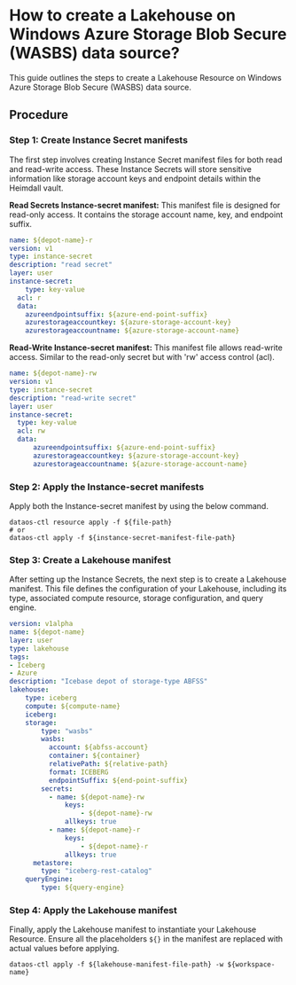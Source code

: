 # How to create a Lakehouse on Windows Azure Storage Blob Secure (WASBS) data source?

This guide outlines the steps to create a Lakehouse Resource on Windows Azure Storage Blob Secure (WASBS) data source.

## Procedure

### **Step 1: Create Instance Secret manifests**

The first step involves creating Instance Secret manifest files for both read and read-write access. These Instance Secrets will store sensitive information like storage account keys and endpoint details within the Heimdall vault.

**Read Secrets Instance-secret manifest:** This manifest file is designed for read-only access. It contains the storage account name, key, and endpoint suffix.

```yaml
name: ${depot-name}-r
version: v1
type: instance-secret
description: "read secret"
layer: user
instance-secret:
	type: key-value
  acl: r
  data:
    azureendpointsuffix: ${azure-end-point-suffix}
    azurestorageaccountkey: ${azure-storage-account-key}
    azurestorageaccountname: ${azure-storage-account-name}
```

**Read-Write Instance-secret manifest:** This manifest file allows read-write access. Similar to the read-only secret but with 'rw' access control (acl).

```yaml
name: ${depot-name}-rw
version: v1
type: instance-secret
description: "read-write secret"
layer: user
instance-secret:
  type: key-value
  acl: rw
  data:
	  azureendpointsuffix: ${azure-end-point-suffix}
	  azurestorageaccountkey: ${azure-storage-account-key}
	  azurestorageaccountname: ${azure-storage-account-name}
```

### **Step 2: Apply the Instance-secret manifests**

Apply both the Instance-secret manifest by using the below command.

```shell
dataos-ctl resource apply -f ${file-path}
# or
dataos-ctl apply -f ${instance-secret-manifest-file-path}
```

### **Step 3: Create a Lakehouse manifest**

After setting up the Instance Secrets, the next step is to create a Lakehouse manifest. This file defines the configuration of your Lakehouse, including its type, associated compute resource, storage configuration, and query engine.

```yaml
version: v1alpha
name: ${depot-name}
layer: user
type: lakehouse
tags:
- Iceberg
- Azure
description: "Icebase depot of storage-type ABFSS"
lakehouse:
	type: iceberg
	compute: ${compute-name}
	iceberg:
    storage:
	    type: "wasbs"
	    wasbs:
	      account: ${abfss-account}
	      container: ${container}
	      relativePath: ${relative-path}
	      format: ICEBERG
	      endpointSuffix: ${end-point-suffix}
	    secrets:
	      - name: ${depot-name}-rw
		      keys:
		          - ${depot-name}-rw
		      allkeys: true    
	      - name: ${depot-name}-r
		      keys:
		          - ${depot-name}-r
		      allkeys: true 
	  metastore:
	    type: "iceberg-rest-catalog"
    queryEngine:
	    type: ${query-engine}
```

### **Step 4: Apply the Lakehouse manifest**

Finally, apply the Lakehouse manifest to instantiate your Lakehouse Resource. Ensure all the placeholders `${}` in the manifest are replaced with actual values before applying.

```shell
dataos-ctl apply -f ${lakehouse-manifest-file-path} -w ${workspace-name}
```